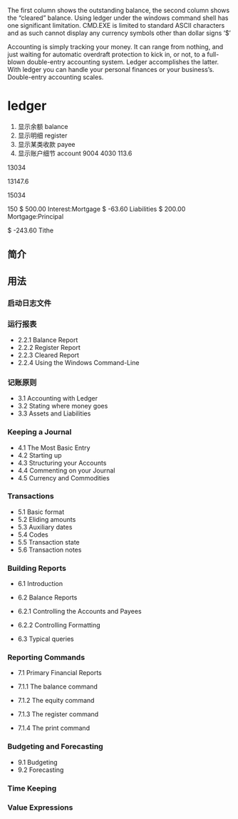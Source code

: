 The first column shows the outstanding balance, the second column shows the “cleared” balance.
Using ledger under the windows command shell has one significant limitation. CMD.EXE is limited to standard ASCII characters and as such cannot display any currency symbols other than dollar signs ‘$’

Accounting is simply tracking your money. It can range from nothing, and just waiting for automatic overdraft protection to kick in, or not, to a full-blown double-entry accounting system. Ledger accomplishes the latter. With ledger you can handle your personal finances or your business’s. Double-entry accounting scales.


# ledger
1. 显示余额 balance
2. 显示明细 register
3. 显示某类收款 payee
4. 显示账户细节 account
9004
4030
113.6

13034

13147.6

15034

150
$ 500.00    Interest:Mortgage
$ -63.60  Liabilities
$ 200.00    Mortgage:Principal

$ -243.60    Tithe

## 简介
## 用法
### 启动日志文件
### 运行报表
 * 2.2.1 Balance Report
 * 2.2.2 Register Report
 * 2.2.3 Cleared Report
 * 2.2.4 Using the Windows Command-Line

### 记账原则
 * 3.1 Accounting with Ledger
 * 3.2 Stating where money goes
 * 3.3 Assets and Liabilities 

### Keeping a Journal 

 * 4.1 The Most Basic Entry
 * 4.2 Starting up
 * 4.3 Structuring your Accounts
 * 4.4 Commenting on your Journal
 * 4.5 Currency and Commodities 


### Transactions 

 * 5.1 Basic format
 * 5.2 Eliding amounts
 * 5.3 Auxiliary dates
 * 5.4 Codes
 * 5.5 Transaction state
 * 5.6 Transaction notes
 


### Building Reports 

 * 6.1 Introduction
 * 6.2 Balance Reports 

 * 6.2.1 Controlling the Accounts and Payees
 * 6.2.2 Controlling Formatting

 * 6.3 Typical queries 

### Reporting Commands 

 * 7.1 Primary Financial Reports 

 * 7.1.1 The balance command
 * 7.1.2 The equity command
 * 7.1.3 The register command
 * 7.1.4 The print command



### Budgeting and Forecasting 

 * 9.1 Budgeting
 * 9.2 Forecasting

### Time Keeping
### Value Expressions 

